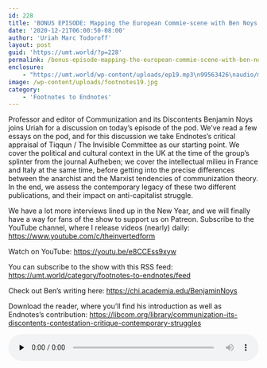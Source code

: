 ```yaml
---
id: 228
title: 'BONUS EPISODE: Mapping the European Commie-scene with Ben Noys'
date: '2020-12-21T06:00:50-08:00'
author: 'Uriah Marc Todoroff'
layout: post
guid: 'https://umt.world/?p=228'
permalink: /bonus-episode-mapping-the-european-commie-scene-with-ben-noys/
enclosure:
    - "https://umt.world/wp-content/uploads/ep19.mp3\n99563426\naudio/mpeg\n"
image: /wp-content/uploads/footnotes19.jpg
category:
    - 'Footnotes to Endnotes'
---
```


Professor and editor of Communization and its Discontents Benjamin Noys joins Uriah for a discussion on today’s episode of the pod. We’ve read a few essays on the pod, and for this discussion we take Endnotes’s critical appraisal of Tiqqun / The Invisible Committee as our starting point. We cover the political and cultural context in the UK at the time of the group’s splinter from the journal Aufheben; we cover the intellectual milieu in France and Italy at the same time, before getting into the precise differences between the anarchist and the Marxist tendencies of communization theory. In the end, we assess the contemporary legacy of these two different publications, and their impact on anti-capitalist struggle.

We have a lot more interviews lined up in the New Year, and we will finally have a way for fans of the show to support us on Patreon. Subscribe to the YouTube channel, where I release videos (nearly) daily: https://www.youtube.com/c/theinvertedform

Watch on YouTube: https://youtu.be/e8CCEss9xyw

You can subscribe to the show with this RSS feed: https://umt.world/category/footnotes-to-endnotes/feed

Check out Ben’s writing here: https://chi.academia.edu/BenjaminNoys

Download the reader, where you’ll find his introduction as well as Endnotes’s contribution: https://libcom.org/library/communization-its-discontents-contestation-critique-contemporary-struggles

<audio class="wp-audio-shortcode" controls="controls" id="audio-228-18" preload="none" style="width: 100%;"><source src="https://umt.world/wp-content/uploads/ep19.mp3?_=18" type="audio/mpeg"></source><https://umt.world/wp-content/uploads/ep19.mp3></audio>